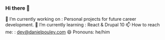 ### Hi there 👋

<!--
**danielpouley/danielpouley** is a ✨ _special_ ✨ repository because its `README.md` (this file) appears on your GitHub profile.

package.json notes: Ubuntu requires "start": "react-scripts --openssl-legacy-provider start" - removed -openssl-legacy-provider for OSX.
		

Here are some ideas to get you started:
- 🔭 I’m currently working on ...
- 🌱 I’m currently learning ...
- 👯 I’m looking to collaborate on ...
- 🤔 I’m looking for help with ...
- 💬 Ask me about ...
- 📫 How to reach me: ...
- 😄 Pronouns: ...
- ⚡ Fun fact: ...
-->
🔭 I’m currently working on : Personal projects for future career development.
🌱 I’m currently learning : React & Drupal 10
📫 How to reach me: : dev@danielpouley.com
😄 Pronouns: he/him